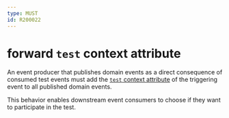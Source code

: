 ```yaml
---
type: MUST
id: R200022
---
```


# forward `test` context attribute

An event producer that publishes domain events as a direct consequence of consumed test events must add the [`test` context attribute](@guidelines/r200021) of the triggering event to all published domain events.

This behavior enables downstream event consumers to choose if they want to participate in the test.
